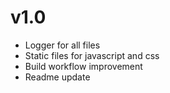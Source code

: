 # v1.0

* Logger for all files
* Static files for javascript and css
* Build workflow improvement
* Readme update
